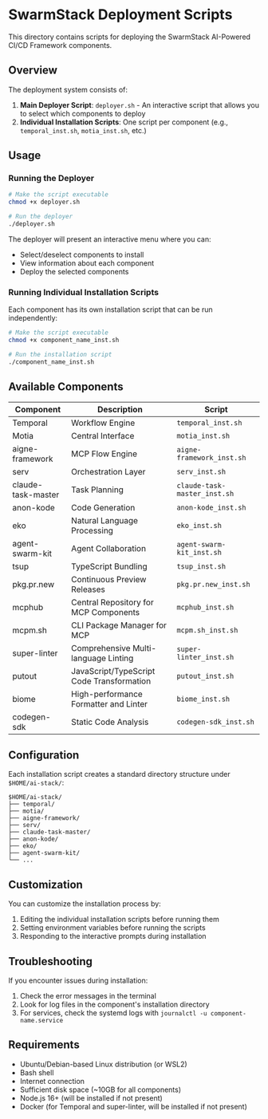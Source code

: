 # SwarmStack Deployment Scripts

This directory contains scripts for deploying the SwarmStack AI-Powered CI/CD Framework components.

## Overview

The deployment system consists of:

1. **Main Deployer Script**: `deployer.sh` - An interactive script that allows you to select which components to deploy
2. **Individual Installation Scripts**: One script per component (e.g., `temporal_inst.sh`, `motia_inst.sh`, etc.)

## Usage

### Running the Deployer

```bash
# Make the script executable
chmod +x deployer.sh

# Run the deployer
./deployer.sh
```

The deployer will present an interactive menu where you can:
- Select/deselect components to install
- View information about each component
- Deploy the selected components

### Running Individual Installation Scripts

Each component has its own installation script that can be run independently:

```bash
# Make the script executable
chmod +x component_name_inst.sh

# Run the installation script
./component_name_inst.sh
```

## Available Components

| Component | Description | Script |
|-----------|-------------|--------|
| Temporal | Workflow Engine | `temporal_inst.sh` |
| Motia | Central Interface | `motia_inst.sh` |
| aigne-framework | MCP Flow Engine | `aigne-framework_inst.sh` |
| serv | Orchestration Layer | `serv_inst.sh` |
| claude-task-master | Task Planning | `claude-task-master_inst.sh` |
| anon-kode | Code Generation | `anon-kode_inst.sh` |
| eko | Natural Language Processing | `eko_inst.sh` |
| agent-swarm-kit | Agent Collaboration | `agent-swarm-kit_inst.sh` |
| tsup | TypeScript Bundling | `tsup_inst.sh` |
| pkg.pr.new | Continuous Preview Releases | `pkg.pr.new_inst.sh` |
| mcphub | Central Repository for MCP Components | `mcphub_inst.sh` |
| mcpm.sh | CLI Package Manager for MCP | `mcpm.sh_inst.sh` |
| super-linter | Comprehensive Multi-language Linting | `super-linter_inst.sh` |
| putout | JavaScript/TypeScript Code Transformation | `putout_inst.sh` |
| biome | High-performance Formatter and Linter | `biome_inst.sh` |
| codegen-sdk | Static Code Analysis | `codegen-sdk_inst.sh` |

## Configuration

Each installation script creates a standard directory structure under `$HOME/ai-stack/`:

```
$HOME/ai-stack/
├── temporal/
├── motia/
├── aigne-framework/
├── serv/
├── claude-task-master/
├── anon-kode/
├── eko/
├── agent-swarm-kit/
└── ...
```

## Customization

You can customize the installation process by:

1. Editing the individual installation scripts before running them
2. Setting environment variables before running the scripts
3. Responding to the interactive prompts during installation

## Troubleshooting

If you encounter issues during installation:

1. Check the error messages in the terminal
2. Look for log files in the component's installation directory
3. For services, check the systemd logs with `journalctl -u component-name.service`

## Requirements

- Ubuntu/Debian-based Linux distribution (or WSL2)
- Bash shell
- Internet connection
- Sufficient disk space (~10GB for all components)
- Node.js 16+ (will be installed if not present)
- Docker (for Temporal and super-linter, will be installed if not present)

